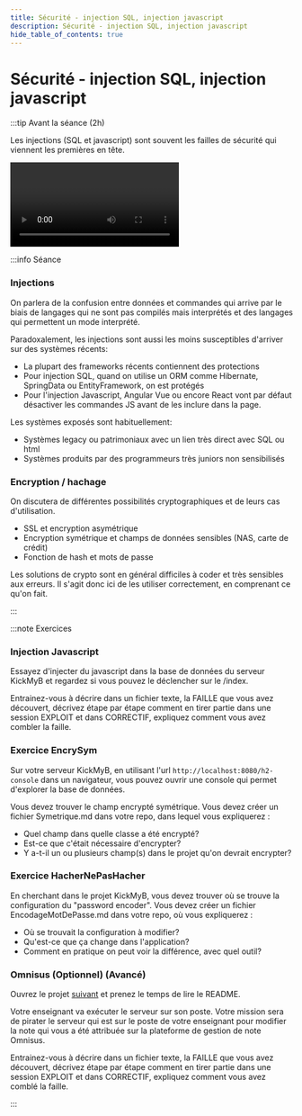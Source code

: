 ```yaml
---
title: Sécurité - injection SQL, injection javascript
description: Sécurité - injection SQL, injection javascript
hide_table_of_contents: true
---
```


# Sécurité - injection SQL, injection javascript

<Row>

<Column>

:::tip Avant la séance (2h)

Les injections (SQL et javascript) sont souvent les failles de sécurité qui viennent les premières en tête.

<Video url="https://www.youtube.com/watch?v=je2xjYPOqZU" />

Code avec les vulnérabilités en mode passoire **[ici](https://github.com/departement-info-cem/4N6-Mobile/tree/main/code/SpringBootInjection/02-Passoire)**.

Code avec les correctifs **[ici](https://github.com/departement-info-cem/4N6-Mobile/tree/main/code/SpringBootInjection/03-SansInjection)**.

:::

</Column>

<Column>

:::info Séance

### Injections

On parlera de la confusion entre données et commandes qui arrive par le biais de langages qui ne sont pas compilés mais interprétés et des langages qui permettent un mode interprété.

Paradoxalement, les injections sont aussi les moins susceptibles d'arriver sur des systèmes récents:

- La plupart des frameworks récents contiennent des protections
- Pour injection SQL, quand on utilise un ORM comme Hibernate, SpringData ou EntityFramework, on est protégés
- Pour l'injection Javascript, Angular Vue ou encore React vont par défaut désactiver les commandes JS avant de les inclure dans la page.

Les systèmes exposés sont habituellement:

- Systèmes legacy ou patrimoniaux avec un lien très direct avec SQL ou html
- Systèmes produits par des programmeurs très juniors non sensibilisés

### Encryption / hachage

On discutera de différentes possibilités cryptographiques et de leurs cas d'utilisation.

- SSL et encryption asymétrique
- Encryption symétrique et champs de données sensibles (NAS, carte de crédit)
- Fonction de hash et mots de passe

Les solutions de crypto sont en général difficiles à coder et très sensibles aux erreurs. Il s'agit donc ici de les utiliser correctement, en comprenant ce qu'on fait.


:::

</Column>

</Row>

:::note Exercices

### Injection Javascript

Essayez d'injecter du javascript dans la base de données du serveur KickMyB et regardez si vous pouvez le déclencher sur le /index.

Entrainez-vous à décrire dans un fichier texte, la FAILLE que vous avez découvert, décrivez étape par étape comment en tirer partie dans une session EXPLOIT et dans CORRECTIF, expliquez comment vous avez combler la faille.


### Exercice EncrySym
Sur votre serveur KickMyB, en utilisant l'url `http://localhost:8080/h2-console` dans un navigateur, 
vous pouvez ouvrir une console qui permet d'explorer la base de données.

Vous devez trouver le champ encrypté symétrique. Vous devez créer un fichier Symetrique.md dans votre repo, dans lequel vous expliquerez :
- Quel champ dans quelle classe a été encrypté?
- Est-ce que c'était nécessaire d'encrypter?
- Y a-t-il un ou plusieurs champ(s) dans le projet qu'on devrait encrypter?

### Exercice HacherNePasHacher
En cherchant dans le projet KickMyB, vous devez trouver où se trouve la configuration du "password encoder". 
Vous devez créer un fichier EncodageMotDePasse.md dans votre repo, où vous expliquerez :

- Où se trouvait la configuration à modifier?
- Qu'est-ce que ça change dans l'application?
- Comment en pratique on peut voir la différence, avec quel outil?

### Omnisus (Optionnel) (Avancé)

Ouvrez le projet [suivant](https://github.com/departement-info-cem/4N6-Mobile/tree/main/code/Omnisus) et prenez le temps de lire le README.

Votre enseignant va exécuter le serveur sur son poste. Votre mission sera de pirater le serveur qui est sur le poste de votre enseignant pour modifier la note qui vous a été attribuée sur la plateforme de gestion de note Omnisus.

Entrainez-vous à décrire dans un fichier texte, la FAILLE que vous avez découvert, décrivez étape par étape comment en tirer partie dans une session EXPLOIT et dans CORRECTIF, expliquez comment vous avez comblé la faille.

:::

